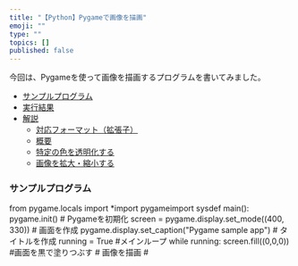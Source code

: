 ```yaml
---
title: "【Python】Pygameで画像を描画"
emoji: ""
type: ""
topics: []
published: false
---
```


今回は、Pygameを使って画像を描画するプログラムを書いてみました。

* [サンプルプログラム](#サンプルプログラム)
* [実行結果](#実行結果)
* [解説](#解説)  
   * [対応フォーマット（拡張子）](#対応フォーマット拡張子)  
   * [概要](#概要)  
   * [特定の色を透明化する](#特定の色を透明化する)  
   * [画像を拡大・縮小する](#画像を拡大縮小する)

### サンプルプログラム

from pygame.locals import \*import pygameimport sysdef main(): pygame.init() \# Pygameを初期化 screen = pygame.display.set\_mode((400, 330)) \# 画面を作成 pygame.display.set\_caption("Pygame sample app") \# タイトルを作成 running = True #メインループ while running: screen.fill((0,0,0)) #画面を黒で塗りつぶす \# 画像を描画 #